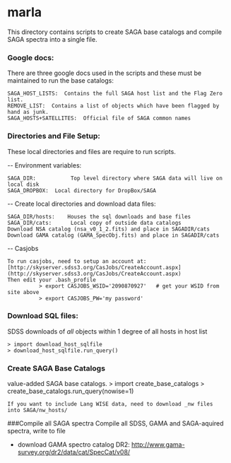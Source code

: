 # marla
This directory contains scripts to create SAGA base catalogs and
compile SAGA spectra into a single file.

### Google docs:
There are three google docs used in the scripts and these must be maintained to run the base catalogs:

	SAGA_HOST_LISTS:  Contains the full SAGA host list and the Flag Zero list.
	REMOVE_LIST:  Contains a list of objects which have been flagged by hand as junk.
	SAGA_HOSTS+SATELLITES:  Official file of SAGA common names

### Directories and File Setup:
These local directories and files are require to run scripts.

--  Environment variables:

	SAGA_DIR:           Top level directory where SAGA data will live on local disk
	SAGA_DROPBOX:  Local directory for DropBox/SAGA

-- Create local directories and download data files:

	SAGA_DIR/hosts:    Houses the sql downloads and base files
	SAGA_DIR/cats:      Local copy of outside data catalogs
	Download NSA catalog (nsa_v0_1_2.fits) and place in SAGADIR/cats
	Download GAMA catalog (GAMA_SpecObj.fits) and place in SAGADIR/cats

-- Casjobs

	To run casjobs, need to setup an account at:
	[http://skyserver.sdss3.org/CasJobs/CreateAccount.aspx](http://skyserver.sdss3.org/CasJobs/CreateAccount.aspx)
	Then edit your .bash_profile
              > export CASJOBS_WSID='2090870927'   # get your WSID from site above
	          > export CASJOBS_PW='my password'


### Download SQL files:
SDSS downloads of *all* objects within 1 degree of all hosts in host
list

	> import download_host_sqlfile
	> download_host_sqlfile.run_query()


### Create SAGA Base Catalogs
value-added SAGA base catalogs.
	> import create_base_catalogs
	> create_base_catalogs.run_query(nowise=1)

	If you want to include Lang WISE data, need to download _nw files
    into SAGA/nw_hosts/


###Compile all SAGA spectra
Compile all SDSS, GAMA and SAGA-aquired spectra, write to file
- download GAMA spectro catalog DR2: http://www.gama-survey.org/dr2/data/cat/SpecCat/v08/
